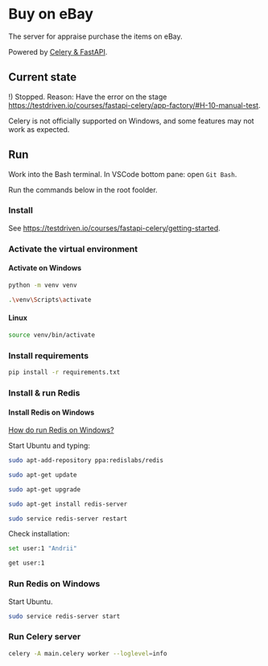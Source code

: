 # Buy on eBay

The server for appraise purchase the items on eBay.

Powered by [Celery & FastAPI](https://testdriven.io/courses/fastapi-celery/getting-started/).

## Current state

!) Stopped. Reason: Have the error on the stage <https://testdriven.io/courses/fastapi-celery/app-factory/#H-10-manual-test>.

Celery is not officially supported on Windows, and some features may not work as expected.

## Run

Work into the Bash terminal. In VSCode bottom pane: open `Git Bash`.

Run the commands below in the root foolder.

### Install

See <https://testdriven.io/courses/fastapi-celery/getting-started>.

### Activate the virtual environment

#### Activate on Windows

```bash
python -m venv venv
```

```bash
.\venv\Scripts\activate
```

#### Linux

```bash
source venv/bin/activate
```

### Install requirements

```bash
pip install -r requirements.txt
```

### Install & run Redis

#### Install Redis on Windows

[How do run Redis on Windows?](https://stackoverflow.com/questions/6476945/how-do-i-run-redis-on-windows)

Start Ubuntu and typing:

```bash
sudo apt-add-repository ppa:redislabs/redis
```

```bash
sudo apt-get update
```

```bash
sudo apt-get upgrade
```

```bash
sudo apt-get install redis-server
```

```bash
sudo service redis-server restart
```

Check installation:

```bash
set user:1 "Andrii"
```

```bash
get user:1
```

### Run Redis on Windows

Start Ubuntu.

```bash
sudo service redis-server start
```

### Run Celery server

```bash
celery -A main.celery worker --loglevel=info
```
